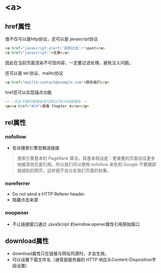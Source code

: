 # \<a>

## href属性

值不仅可以是http协议，还可以是 javascript协议

```html
<a href="javascript:alert('回到过去')">past</a>
<a href="javascript:">无事</a>
```

因此在当前页面渲染不可信内容，一定要过滤处理，避免注入问题。

还可以是 tel:协议、mailto协议

```html
<a href="mailto:contact@example.com">联系我们</a>
```

href还可以实现锚点功能

```html
<!--点击下面的链接会定位到id为C4的链接处-->
<p><a href="#C4">查看 Chapter 4</a></p>
```


## rel属性

### nofollow

* 告诉搜索引擎忽略该链接

> 搜索引擎基本的 PageRank 算法，其基本假设是：更重要的页面往往更多地被其他页面引用。所以我们可以使用 nofollow 来告知 Google 不要跟踪链接到的网页，这样就不会分走我们页面的权重。

### noreferrer

* Do not send a HTTP Referer header.
* 隐藏点击来源

### noopener

* 不让链接窗口通过 JavaScript 的window.opener属性引用原始窗口

## download属性

* download属性只在链接与网址同源时，才会生效。
* 可以设置下载文件名（通常是服务器的 HTTP 响应头Content-Disposition字段设置）


